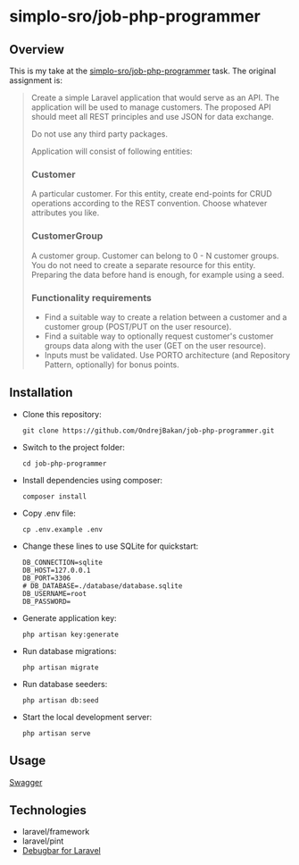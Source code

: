 
# simplo-sro/job-php-programmer

## Overview

This is my take at the [simplo-sro/job-php-programmer](https://github.com/simplo-sro/job-php-programmer) task. The original assignment is:

> Create a simple Laravel application that would serve as an API. The application will be used to manage customers. The proposed API should meet all REST principles and use JSON for data exchange.
> 
> Do not use any third party packages.
>
> Application will consist of following entities:
>### Customer
> A particular customer. For this entity, create end-points for CRUD operations according to the REST convention. Choose whatever attributes you like.
> ### CustomerGroup
> A customer group. Customer can belong to 0 - N customer groups. You do not need to create a separate resource for this entity. Preparing the data before hand is enough, for example using a seed.
> ### Functionality requirements
> - Find a suitable way to create a relation between a customer and a customer group (POST/PUT on the user resource).
> - Find a suitable way to optionally request customer's customer groups data along with the user (GET on the user resource).
> - Inputs must be validated.
> Use PORTO architecture (and Repository Pattern, optionally) for bonus points.

## Installation

- Clone this repository:

  `git clone https://github.com/OndrejBakan/job-php-programmer.git`

- Switch to the project folder:

  `cd job-php-programmer`

- Install dependencies using composer:

  `composer install`

- Copy .env file:

  `cp .env.example .env`

- Change these lines to use SQLite for quickstart:

  ```
  DB_CONNECTION=sqlite
  DB_HOST=127.0.0.1
  DB_PORT=3306
  # DB_DATABASE=./database/database.sqlite
  DB_USERNAME=root
  DB_PASSWORD=
  ```

- Generate application key:

  `php artisan key:generate`

- Run database migrations:

  `php artisan migrate`

- Run database seeders:

  `php artisan db:seed`

- Start the local development server:

  `php artisan serve`

## Usage
[Swagger](https://ondrejbakan.github.io/job-php-programmer)

## Technologies
- laravel/framework
- laravel/pint
- [Debugbar for Laravel](https://github.com/barryvdh/laravel-debugbar)
